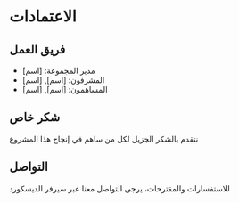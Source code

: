 # الاعتمادات

## فريق العمل
- مدير المجموعة: [اسم]
- المشرفون: [اسم], [اسم]
- المساهمون: [اسم], [اسم]

## شكر خاص
نتقدم بالشكر الجزيل لكل من ساهم في إنجاح هذا المشروع

## التواصل
للاستفسارات والمقترحات، يرجى التواصل معنا عبر سيرفر الديسكورد